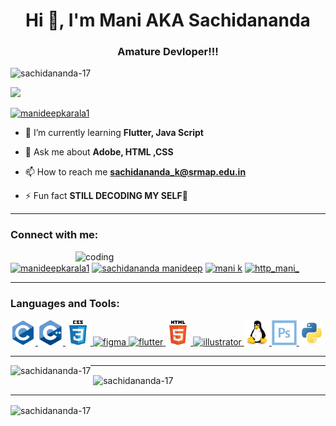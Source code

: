 <h1 align="center">Hi 👋, I'm Mani AKA Sachidananda</h1>
<h3 align="center">Amature Devloper!!!</h3>

<p align="left"> <img src="https://komarev.com/ghpvc/?username=sachidananda-17&label=Profile%20views&color=0e75b6&style=flat" alt="sachidananda-17" /> </p>
<a target="_blank" rel="noopener noreferrer nofollow" href="https://camo.githubusercontent.com/b3d66b974674bbc62092d95f047dfbb677f512ce22fcd89d259e4fdcdfd0b816/68747470733a2f2f696d672e736869656c64732e696f2f62616467652f4c697665732d496e6469612d73756363657373"><img src="https://camo.githubusercontent.com/b3d66b974674bbc62092d95f047dfbb677f512ce22fcd89d259e4fdcdfd0b816/68747470733a2f2f696d672e736869656c64732e696f2f62616467652f4c697665732d496e6469612d73756363657373" data-canonical-src="https://img.shields.io/badge/Lives-India-success" style="max-width: 100%;"></a>


<p align="left"> <a href="https://twitter.com/manideepkarala1" target="blank"><img src="https://img.shields.io/twitter/follow/manideepkarala1?logo=twitter&style=for-the-badge" alt="manideepkarala1" /></a> </p>

- 🌱 I’m currently learning **Flutter, Java Script**

- 💬 Ask me about **Adobe, HTML ,CSS**

- 📫 How to reach me **sachidananda_k@srmap.edu.in**

- ⚡ Fun fact **STILL DECODING MY SELF🤪**

<hr>
<h3 align="left">Connect with me:</h3>
<img align="right" alt="coding" width="400" src="https://camo.githubusercontent.com/8bf6f6d78abc81fcf9c49f10649423e73ea44bc248e83aaae8759d401c829a84/68747470733a2f2f70687973696373677572756b756c2e66696c65732e776f726470726573732e636f6d2f323031392f30322f6368617261637465722d312e676966">
<p align="left">
<a href="https://twitter.com/manideepkarala1" target="blank"><img align="center" src="https://raw.githubusercontent.com/rahuldkjain/github-profile-readme-generator/master/src/images/icons/Social/twitter.svg" alt="manideepkarala1" height="30" width="40" /></a>
<a href="https://linkedin.com/in/sachidananda manideep" target="blank"><img align="center" src="https://raw.githubusercontent.com/rahuldkjain/github-profile-readme-generator/master/src/images/icons/Social/linked-in-alt.svg" alt="sachidananda manideep" height="30" width="40" /></a>
<a href="https://fb.com/mani k" target="blank"><img align="center" src="https://raw.githubusercontent.com/rahuldkjain/github-profile-readme-generator/master/src/images/icons/Social/facebook.svg" alt="mani k" height="30" width="40" /></a>
<a href="https://instagram.com/http_mani_" target="blank"><img align="center" src="https://raw.githubusercontent.com/rahuldkjain/github-profile-readme-generator/master/src/images/icons/Social/instagram.svg" alt="http_mani_" height="30" width="40" /></a>
</p>

<hr>

<h3 align="left">Languages and Tools:</h3>
<p align="left"> <a href="https://www.cprogramming.com/" target="_blank" rel="noreferrer"> <img src="https://raw.githubusercontent.com/devicons/devicon/master/icons/c/c-original.svg" alt="c" width="40" height="40"/> </a> <a href="https://www.w3schools.com/cpp/" target="_blank" rel="noreferrer"> <img src="https://raw.githubusercontent.com/devicons/devicon/master/icons/cplusplus/cplusplus-original.svg" alt="cplusplus" width="40" height="40"/> </a> <a href="https://www.w3schools.com/css/" target="_blank" rel="noreferrer"> <img src="https://raw.githubusercontent.com/devicons/devicon/master/icons/css3/css3-original-wordmark.svg" alt="css3" width="40" height="40"/> </a> <a href="https://www.figma.com/" target="_blank" rel="noreferrer"> <img src="https://www.vectorlogo.zone/logos/figma/figma-icon.svg" alt="figma" width="40" height="40"/> </a> <a href="https://flutter.dev" target="_blank" rel="noreferrer"> <img src="https://www.vectorlogo.zone/logos/flutterio/flutterio-icon.svg" alt="flutter" width="40" height="40"/> </a> <a href="https://www.w3.org/html/" target="_blank" rel="noreferrer"> <img src="https://raw.githubusercontent.com/devicons/devicon/master/icons/html5/html5-original-wordmark.svg" alt="html5" width="40" height="40"/> </a> <a href="https://www.adobe.com/in/products/illustrator.html" target="_blank" rel="noreferrer"> <img src="https://www.vectorlogo.zone/logos/adobe_illustrator/adobe_illustrator-icon.svg" alt="illustrator" width="40" height="40"/> </a> <a href="https://www.linux.org/" target="_blank" rel="noreferrer"> <img src="https://raw.githubusercontent.com/devicons/devicon/master/icons/linux/linux-original.svg" alt="linux" width="40" height="40"/> </a> <a href="https://www.photoshop.com/en" target="_blank" rel="noreferrer"> <img src="https://raw.githubusercontent.com/devicons/devicon/master/icons/photoshop/photoshop-line.svg" alt="photoshop" width="40" height="40"/> </a> <a href="https://www.python.org" target="_blank" rel="noreferrer"> <img src="https://raw.githubusercontent.com/devicons/devicon/master/icons/python/python-original.svg" alt="python" width="40" height="40"/> </a> </p>
<hr>

<p><img align="left" src="https://github-readme-stats.vercel.app/api/top-langs?username=sachidananda-17&show_icons=true&locale=en&layout=compact" alt="sachidananda-17" /></p>
<hr>

<p>&nbsp;<img align="center" src="https://github-readme-stats.vercel.app/api?username=sachidananda-17&show_icons=true&locale=en" alt="sachidananda-17" /></p>
<hr>

<p><img align="center" src="https://github-readme-streak-stats.herokuapp.com/?user=sachidananda-17&" alt="sachidananda-17" /></p>
